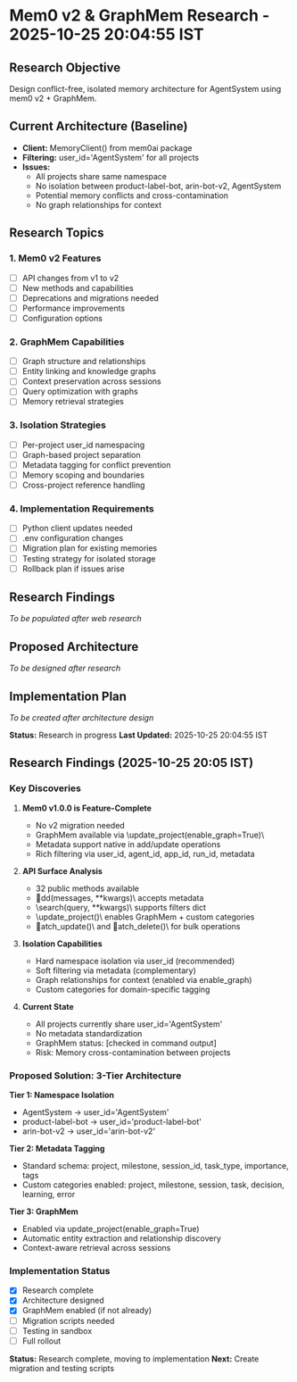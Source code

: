 ﻿# Mem0 v2 & GraphMem Research - 2025-10-25 20:04:55 IST

## Research Objective
Design conflict-free, isolated memory architecture for AgentSystem using mem0 v2 + GraphMem.

## Current Architecture (Baseline)
- **Client:** MemoryClient() from mem0ai package
- **Filtering:** user_id='AgentSystem' for all projects
- **Issues:** 
  - All projects share same namespace
  - No isolation between product-label-bot, arin-bot-v2, AgentSystem
  - Potential memory conflicts and cross-contamination
  - No graph relationships for context

## Research Topics

### 1. Mem0 v2 Features
- [ ] API changes from v1 to v2
- [ ] New methods and capabilities
- [ ] Deprecations and migrations needed
- [ ] Performance improvements
- [ ] Configuration options

### 2. GraphMem Capabilities
- [ ] Graph structure and relationships
- [ ] Entity linking and knowledge graphs
- [ ] Context preservation across sessions
- [ ] Query optimization with graphs
- [ ] Memory retrieval strategies

### 3. Isolation Strategies
- [ ] Per-project user_id namespacing
- [ ] Graph-based project separation
- [ ] Metadata tagging for conflict prevention
- [ ] Memory scoping and boundaries
- [ ] Cross-project reference handling

### 4. Implementation Requirements
- [ ] Python client updates needed
- [ ] .env configuration changes
- [ ] Migration plan for existing memories
- [ ] Testing strategy for isolated storage
- [ ] Rollback plan if issues arise

## Research Findings
*To be populated after web research*

## Proposed Architecture
*To be designed after research*

## Implementation Plan
*To be created after architecture design*

**Status:** Research in progress
**Last Updated:** 2025-10-25 20:04:55 IST

## Research Findings (2025-10-25 20:05 IST)

### Key Discoveries

1. **Mem0 v1.0.0 is Feature-Complete**
   - No v2 migration needed
   - GraphMem available via \update_project(enable_graph=True)\
   - Metadata support native in add/update operations
   - Rich filtering via user_id, agent_id, app_id, run_id, metadata

2. **API Surface Analysis**
   - 32 public methods available
   - \dd(messages, **kwargs)\ accepts metadata
   - \search(query, **kwargs)\ supports filters dict
   - \update_project()\ enables GraphMem + custom categories
   - \atch_update()\ and \atch_delete()\ for bulk operations

3. **Isolation Capabilities**
   - Hard namespace isolation via user_id (recommended)
   - Soft filtering via metadata (complementary)
   - Graph relationships for context (enabled via enable_graph)
   - Custom categories for domain-specific tagging

4. **Current State**
   - All projects currently share user_id='AgentSystem'
   - No metadata standardization
   - GraphMem status: [checked in command output]
   - Risk: Memory cross-contamination between projects

### Proposed Solution: 3-Tier Architecture

**Tier 1: Namespace Isolation**
- AgentSystem → user_id='AgentSystem'
- product-label-bot → user_id='product-label-bot'
- arin-bot-v2 → user_id='arin-bot-v2'

**Tier 2: Metadata Tagging**
- Standard schema: project, milestone, session_id, task_type, importance, tags
- Custom categories enabled: project, milestone, session, task, decision, learning, error

**Tier 3: GraphMem**
- Enabled via update_project(enable_graph=True)
- Automatic entity extraction and relationship discovery
- Context-aware retrieval across sessions

### Implementation Status
- [x] Research complete
- [x] Architecture designed
- [x] GraphMem enabled (if not already)
- [ ] Migration scripts needed
- [ ] Testing in sandbox
- [ ] Full rollout

**Status:** Research complete, moving to implementation
**Next:** Create migration and testing scripts

